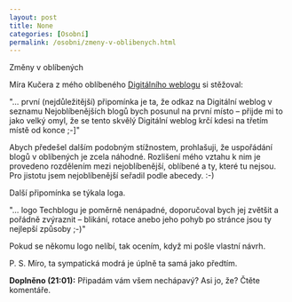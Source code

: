 ```yaml
---
layout: post
title: None
categories: [Osobní]
permalink: /osobni/zmeny-v-oblibenych.html
---
```

Změny v oblíbených

Míra Kučera z mého oblíbeného [Digitálního weblogu](http://www.continue.cz/) si stěžoval:

"… první (nejdůležitější) připomínka je ta, že odkaz na Digitální weblog v seznamu Nejoblíbenějších blogů bych posunul na první místo – přijde mi to jako velký omyl, že se tento skvělý Digitální weblog krčí kdesi na třetím místě od konce ;-]"

Abych předešel dalším podobným stížnostem, prohlašuji, že uspořádání blogů v oblíbených je zcela náhodné. Rozlišení mého vztahu k nim je provedeno rozdělením mezi nejoblíbenější, oblíbené a ty, které tu nejsou. Pro jistotu jsem nejoblíbenější seřadil podle abecedy. :-)

Další připomínka se týkala loga.

"… logo Techblogu je poměrně nenápadné, doporučoval bych jej zvětšit a pořádně zvýraznit – blikání, rotace anebo jeho pohyb po stránce jsou ty nejlepší způsoby ;-)"

Pokud se někomu logo nelíbí, tak ocením, když mi pošle vlastní návrh.

P. S. Míro, ta sympatická modrá je úplně ta samá jako předtím.

**Doplněno (21:01):** Připadám vám všem nechápavý? Asi jo, že? Čtěte komentáře.

